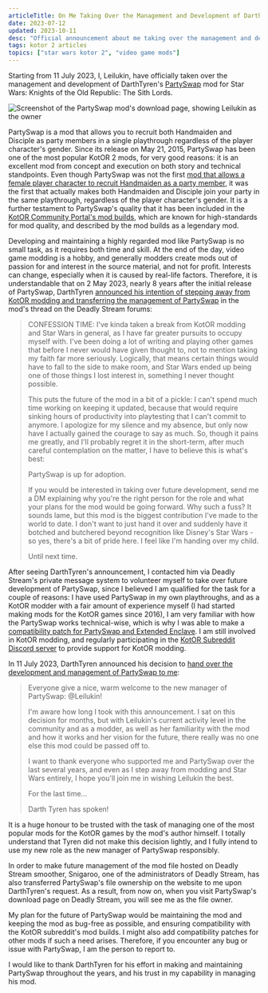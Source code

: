 ```yaml
---
articleTitle: On Me Taking Over the Management and Development of DarthTyren's PartySwap Mod
date: 2023-07-12
updated: 2023-10-11
desc: "Official announcement about me taking over the management and development of DarthTyren's PartySwap mod for Star Wars: Knights of the Old Republic II."
tags: kotor 2 articles
topics: ["star wars kotor 2", "video game mods"]
---
```


Starting from 11 July 2023, I, Leilukin, have officially taken over the management and development of DarthTyren's [PartySwap](https://deadlystream.com/files/file/544-partyswap/) mod for Star Wars: Knights of the Old Republic: The Sith Lords.

![Screenshot of the PartySwap mod's download page, showing Leilukin as the owner](/assets/shrines/starwarskotor/articles/partyswap-ownership-takeover.avif)

PartySwap is a mod that allows you to recruit both Handmaiden and Disciple as party members in a single playthrough regardless of the player character's gender. Since its release on May 21, 2015, PartySwap has been one of the most popular KotOR 2 mods, for very good reasons: it is an excellent mod from concept and execution on both story and technical standpoints. Even though PartySwap was not the first [mod that allows a female player character to recruit Handmaiden as a party member](/shrines/starwarskotor/resources/kotor2-female-exile-recruit-handmaiden-mods), it was the first that actually makes both Handmaiden and Disciple join your party in the same playthrough, regardless of the player character's gender. It is a further testament to PartySwap's quality that it has been included in the [KotOR Community Portal's mod builds](https://kotor.neocities.org/modding/), which are known for high-standards for mod quality, and described by the mod builds as a legendary mod.

Developing and maintaining a highly regarded mod like PartySwap is no small task, as it requires both time and skill. At the end of the day, video game modding is a hobby, and generally modders create mods out of passion for and interest in the source material, and not for profit. Interests can change, especially when it is caused by real-life factors. Therefore, it is understandable that on 2 May 2023, nearly 8 years after the initial release of PartySwap, DarthTyren [announced his intention of stepping away from KotOR modding and transferring the management of PartySwap](https://deadlystream.com/topic/3220-modpartyswap/?do=findComment&comment=89194) in the mod's thread on the Deadly Stream forums:

> CONFESSION TIME: I've kinda taken a break from KotOR modding and Star Wars in general, as I have far greater pursuits to occupy myself with. I've been doing a lot of writing and playing other games that before I never would have given thought to, not to mention taking my faith far more seriously. Logically, that means certain things would have to fall to the side to make room, and Star Wars ended up being one of those things I lost interest in, something I never thought possible.
>
> This puts the future of the mod in a bit of a pickle: I can't spend much time working on keeping it updated, because that would require sinking hours of productivity into playtesting that I can't commit to anymore. I apologize for my silence and my absence, but only now have I actually gained the courage to say as much. So, though it pains me greatly, and I'll probably regret it in the short-term, after much careful contemplation on the matter, I have to believe this is what's best:
>
> PartySwap is up for adoption.
>
> If you would be interested in taking over future development, send me a DM explaining why you're the right person for the role and what your plans for the mod would be going forward. Why such a fuss? It sounds lame, but this mod is the biggest contribution I've made to the world to date. I don't want to just hand it over and suddenly have it botched and butchered beyond recognition like Disney's Star Wars - so yes, there's a bit of pride here. I feel like I'm handing over my child.
>
> Until next time.

After seeing DarthTyren's announcement, I contacted him via Deadly Stream's private message system to volunteer myself to take over future development of PartySwap, since I believed I am qualified for the task for a couple of reasons: I have used PartySwap in my own playthroughs, and as a KotOR modder with a fair amount of experience myself (I had started making mods for the KotOR games since 2016), I am very familiar with how the PartySwap works technical-wise, which is why I was able to make a [compatibility patch for PartySwap and Extended Enclave](https://deadlystream.com/files/file/1304-partyswap-and-extended-enclave-compatibility-patch/). I am still involved in KotOR modding, and regularly participating in the [KotOR Subreddit Discord server](https://discord.gg/kotor) to provide support for KotOR modding.

In 11 July 2023, DarthTyren announced his decision to [hand over the development and management of PartySwap to me](https://deadlystream.com/topic/3220-modpartyswap/?do=findComment&comment=89688):

> Everyone give a nice, warm welcome to the new manager of PartySwap: @Leilukin!
>
> I'm aware how long I took with this announcement. I sat on this decision for months, but with Leilukin's current activity level in the community and as a modder, as well as her familiarity with the mod and how it works and her vision for the future, there really was no one else this mod could be passed off to.
>
> I want to thank everyone who supported me and PartySwap over the last several years, and even as I step away from modding and Star Wars entirely, I hope you'll join me in wishing Leilukin the best.
>
> For the last time...
>
> Darth Tyren has spoken!

It is a huge honour to be trusted with the task of managing one of the most popular mods for the KotOR games by the mod's author himself. I totally understand that Tyren did not make this decision lightly, and I fully intend to use my new role as the new manager of PartySwap responsibly.

In order to make future management of the mod file hosted on Deadly Stream smoother, Snigaroo, one of the administrators of Deadly Stream, has also transferred PartySwap's file ownership on the website to me upon DarthTyren's request. As a result, from now on, when you visit PartySwap's download page on Deadly Stream, you will see me as the file owner.

My plan for the future of PartySwap would be maintaining the mod and keeping the mod as bug-free as possible, and ensuring compatibility with the KotOR subreddit's mod builds. I might also add compatibility patches for other mods if such a need arises. Therefore, if you encounter any bug or issue with PartySwap, I am the person to report to.

I would like to thank DarthTyren for his effort in making and maintaining PartySwap throughout the years, and his trust in my capability in managing his mod.
